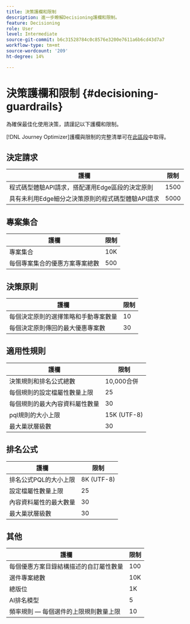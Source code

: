 ```yaml
---
title: 決策護欄和限制
description: 進一步瞭解Decisioning護欄和限制。
feature: Decisioning
role: User
level: Intermediate
source-git-commit: b6c31528784c0c8576e3200e7611a6b6cd43d7a7
workflow-type: tm+mt
source-wordcount: '209'
ht-degree: 14%

---
```



# 決策護欄和限制 {#decisioning-guardrails}

為確保最佳化使用決策，請謹記以下護欄和限制。

[!DNL Journey Optimizer]護欄與限制的完整清單可在[此區段](../start/guardrails.md)中取得。

## 決定請求

| 護欄 | 限制 |
| ------- | ------- |
| 程式碼型體驗API請求，搭配運用Edge區段的決定原則 | 1500 |
| 具有未利用Edge細分之決策原則的程式碼型體驗API請求 | 5000 |

## 專案集合

| 護欄 | 限制 |
| ------- | ------- |
| 專案集合 | 10K |
| 每個專案集合的優惠方案專案總數 | 500 |

## 決策原則

| 護欄 | 限制 |
| ------- | ------- |
| 每個決定原則的選擇策略和手動專案數量 | 10 |
| 每個決定原則傳回的最大優惠專案數 | 30 |

## 適用性規則

| 護欄 | 限制 |
| ------- | ------- |
| 決策規則和排名公式總數 | 10,000合併 |
| 每個規則的設定檔屬性數量上限 | 25 |
| 每個規則的最大內容資料屬性數量 | 30 |
| pql規則的大小上限 | 15K (UTF-8) |
| 最大巢狀層級數 | 30 |

## 排名公式

| 護欄 | 限制 |
| ------- | ------- |
| 排名公式PQL的大小上限 | 8K (UTF-8) |
| 設定檔屬性數量上限 | 25 |
| 內容資料屬性的最大數量 | 30 |
| 最大巢狀層級數 | 30 |

## 其他

| 護欄 | 限制 |
| ------- | ------- |
| 每個優惠方案目錄結構描述的自訂屬性數量 | 100 |
| 選件專案總數 | 10K |
| 總版位 | 1K |
| AI排名模型 | 5 |
| 頻率規則 — 每個選件的上限規則數量上限 | 10 |
